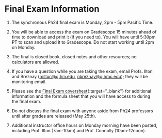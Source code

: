 # Final Exam Information

1. The synchronous Ph24 final exam is Monday, 2pm - 5pm Pacific Time.

2. You will be able to access the exam on Gradescope 15 minutes ahead of time to download and print it (if you need to). You will have until 5:30pm PT to scan and upload it to Gradescope. Do not start working until 2pm on Monday. 

3. The final is closed book, closed notes and other resources; no calculators are allowed.

4. If you have a question while you are taking the exam, email Profs. Ilton and Breznay (milton@g.hm.edu, nbreznay@g.hmc.edu); they will be monitoring email.

5. Please see the [Final Exam coversheet](https://drive.google.com/file/d/1r77AEa7q1jt1TrXwygd1GygjehqUpmrG/view){:target="_blank"} for additional information and the formula sheet that you will have access to during the final exam.

6. Do not discuss the final exam with anyone aside from Ph24 professors until after grades are released (May 25th).

7. Additional instructor office hours on Monday morning have been posted, including Prof. Ilton (7am-10am) and Prof. Connolly (10am-12noon).

